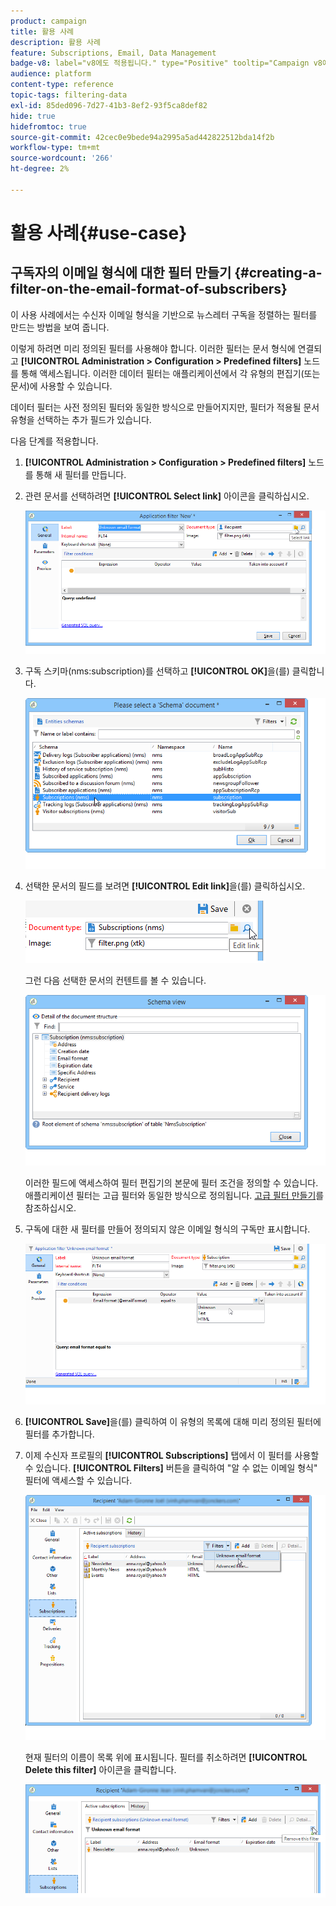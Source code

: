```yaml
---
product: campaign
title: 활용 사례
description: 활용 사례
feature: Subscriptions, Email, Data Management
badge-v8: label="v8에도 적용됩니다." type="Positive" tooltip="Campaign v8에도 적용됩니다."
audience: platform
content-type: reference
topic-tags: filtering-data
exl-id: 85ded096-7d27-41b3-8ef2-93f5ca8def82
hide: true
hidefromtoc: true
source-git-commit: 42cec0e9bede94a2995a5ad442822512bda14f2b
workflow-type: tm+mt
source-wordcount: '266'
ht-degree: 2%

---
```


# 활용 사례{#use-case}



## 구독자의 이메일 형식에 대한 필터 만들기 {#creating-a-filter-on-the-email-format-of-subscribers}

이 사용 사례에서는 수신자 이메일 형식을 기반으로 뉴스레터 구독을 정렬하는 필터를 만드는 방법을 보여 줍니다.

이렇게 하려면 미리 정의된 필터를 사용해야 합니다. 이러한 필터는 문서 형식에 연결되고 **[!UICONTROL Administration > Configuration > Predefined filters]** 노드를 통해 액세스됩니다. 이러한 데이터 필터는 애플리케이션에서 각 유형의 편집기(또는 문서)에 사용할 수 있습니다.

데이터 필터는 사전 정의된 필터와 동일한 방식으로 만들어지지만, 필터가 적용될 문서 유형을 선택하는 추가 필드가 있습니다.

다음 단계를 적용합니다.

1. **[!UICONTROL Administration > Configuration > Predefined filters]** 노드를 통해 새 필터를 만듭니다.
1. 관련 문서를 선택하려면 **[!UICONTROL Select link]** 아이콘을 클릭하십시오.

   ![](assets/s_ncs_user_filter_choose_schema.png)

1. 구독 스키마(nms:subscription)를 선택하고 **[!UICONTROL OK]**&#x200B;을(를) 클릭합니다.

   ![](assets/s_ncs_user_filter_select_schema.png)

1. 선택한 문서의 필드를 보려면 **[!UICONTROL Edit link]**&#x200B;을(를) 클릭하십시오.

   ![](assets/s_ncs_user_filter_edit_schema.png)

   그런 다음 선택한 문서의 컨텐트를 볼 수 있습니다.

   ![](assets/s_ncs_user_filter_view_schema.png)

   이러한 필드에 액세스하여 필터 편집기의 본문에 필터 조건을 정의할 수 있습니다. 애플리케이션 필터는 고급 필터와 동일한 방식으로 정의됩니다. [고급 필터 만들기](../../platform/using/creating-filters.md#creating-an-advanced-filter)를 참조하십시오.

1. 구독에 대한 새 필터를 만들어 정의되지 않은 이메일 형식의 구독만 표시합니다.

   ![](assets/s_ncs_user_filter_parameters.png)

1. **[!UICONTROL Save]**&#x200B;을(를) 클릭하여 이 유형의 목록에 대해 미리 정의된 필터에 필터를 추가합니다.
1. 이제 수신자 프로필의 **[!UICONTROL Subscriptions]** 탭에서 이 필터를 사용할 수 있습니다. **[!UICONTROL Filters]** 버튼을 클릭하여 &quot;알 수 없는 이메일 형식&quot; 필터에 액세스할 수 있습니다.

   ![](assets/s_ncs_user_filter_on_events.png)

   현재 필터의 이름이 목록 위에 표시됩니다. 필터를 취소하려면 **[!UICONTROL Delete this filter]** 아이콘을 클릭합니다.

   ![](assets/s_ncs_user_filter_on_subscriptions.png)
